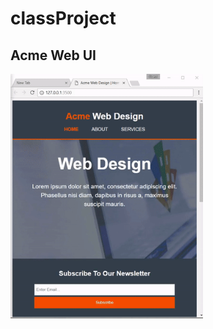 # classProject
## Acme Web UI
![alt text](https://github.com/KabirAbdulkareem/classProject/blob/main/ui.png?raw=true)
